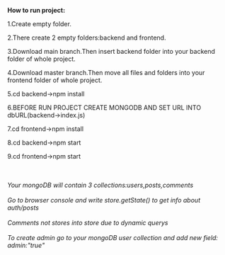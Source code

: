 <b>How to run project:</b>
<p>1.Create empty folder.</p>
<p>2.There create 2 empty folders:backend and frontend.</p>
<p>3.Download main branch.Then insert backend folder into your backend folder of whole project.</p>
<p>4.Download master branch.Then move all files and folders into your frontend folder of whole project.</p>
<p>5.cd backend->npm install</p>
<p>6.BEFORE RUN PROJECT CREATE MONGODB AND SET URL INTO dbURL(backend->index.js)</p>
<p>7.cd frontend->npm install</p>
<p>8.cd backend->npm start</p>
<p>9.cd frontend->npm start</p>
<br><br>
<i>Your mongoDB will contain 3 collections:users,posts,comments</i><br><br>
<i>Go to browser console and write store.getState() to get info about auth/posts</i><br><br>
<i>Comments not stores into store due to dynamic querys</i><br><br>
<i>To create admin go to your mongoDB user collection and add new field: admin:"true"</i><br><br>
